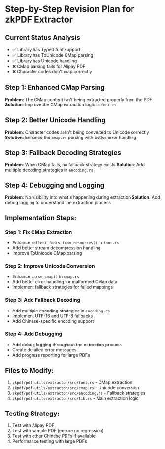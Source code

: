 # Step-by-Step Revision Plan for zkPDF Extractor

## Current Status Analysis
- ✅ Library has Type0 font support
- ✅ Library has ToUnicode CMap parsing
- ✅ Library has Unicode handling
- ❌ CMap parsing fails for Alipay PDF
- ❌ Character codes don't map correctly

## Step 1: Enhanced CMap Parsing
**Problem**: The CMap content isn't being extracted properly from the PDF
**Solution**: Improve the CMap extraction logic in `font.rs`

## Step 2: Better Unicode Handling
**Problem**: Character codes aren't being converted to Unicode correctly
**Solution**: Enhance the `cmap.rs` parsing with better error handling

## Step 3: Fallback Decoding Strategies
**Problem**: When CMap fails, no fallback strategy exists
**Solution**: Add multiple decoding strategies in `encoding.rs`

## Step 4: Debugging and Logging
**Problem**: No visibility into what's happening during extraction
**Solution**: Add debug logging to understand the extraction process

## Implementation Steps:

### Step 1: Fix CMap Extraction
- Enhance `collect_fonts_from_resources()` in `font.rs`
- Add better stream decompression handling
- Improve ToUnicode CMap parsing

### Step 2: Improve Unicode Conversion
- Enhance `parse_cmap()` in `cmap.rs`
- Add better error handling for malformed CMap data
- Implement fallback strategies for failed mappings

### Step 3: Add Fallback Decoding
- Add multiple encoding strategies in `encoding.rs`
- Implement UTF-16 and UTF-8 fallbacks
- Add Chinese-specific encoding support

### Step 4: Add Debugging
- Add debug logging throughout the extraction process
- Create detailed error messages
- Add progress reporting for large PDFs

## Files to Modify:
1. `zkpdf/pdf-utils/extractor/src/font.rs` - CMap extraction
2. `zkpdf/pdf-utils/extractor/src/cmap.rs` - Unicode conversion
3. `zkpdf/pdf-utils/extractor/src/encoding.rs` - Fallback strategies
4. `zkpdf/pdf-utils/extractor/src/lib.rs` - Main extraction logic

## Testing Strategy:
1. Test with Alipay PDF
2. Test with sample PDF (ensure no regression)
3. Test with other Chinese PDFs if available
4. Performance testing with large PDFs

